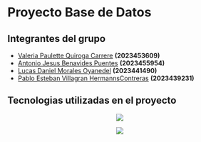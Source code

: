 # Proyecto Base de Datos
## Integrantes del grupo
- [Valeria Paulette Quiroga Carrere](https://github.com/vq00001) **(2023453609)**
- [Antonio Jesus Benavides Puentes](https://github.com/AntoCreed777) **(2023455954)**
- [Lucas Daniel Morales Oyanedel](https://github.com/Falling-Bridge) **(2023441490)**
- [Pablo Esteban Villagran HermannsContreras](https://github.com/Pvilla14) **(2023439231)**

## Tecnologias utilizadas en el proyecto
<p align="center">
  <a href="https://skillicons.dev">
    <img src="https://skillicons.dev/icons?i=git,github,vscode&perline=5" />
  </a>
</p>
<p align="center">
  <a href="https://skillicons.dev">
    <img src="https://skillicons.dev/icons?i=postgres&perline=5" />
  </a>
</p>

